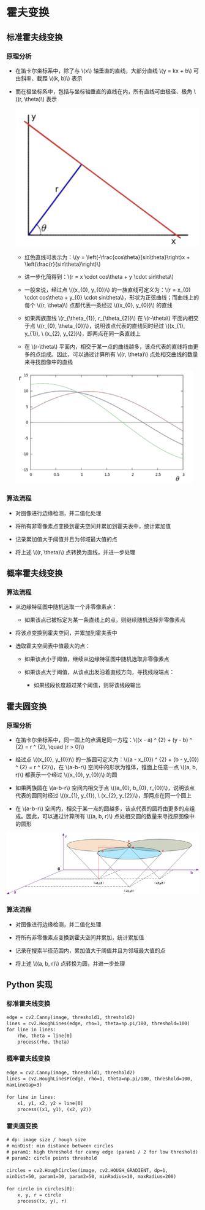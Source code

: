 <script type="text/javascript" src="http://cdn.mathjax.org/mathjax/latest/MathJax.js?config=default"></script>

# 霍夫变换

## 标准霍夫线变换

### 原理分析

- 在笛卡尔坐标系中，除了与 \\(x\\) 轴垂直的直线，大部分直线 \\(y = kx + b\\) 可由斜率、截距 \\((k, b)\\) 表示

- 而在极坐标系中，包括与坐标轴垂直的直线在内，所有直线可由极径、极角 \\((r, \theta)\\) 表示

	![img](images/hough_polar_coords.png)
	
	- 红色直线可表示为：\\(y = \left(-\frac{cos\theta}{sin\theta}\right)x + \left(\frac{r}{sin\theta}\right)\\)
	
	- 进一步化简得到：\\(r = x \cdot cos\theta + y \cdot sin\theta\\)

	- 一般来说，经过点 \\((x\_{0}, y\_{0})\\) 的一族直线可定义为：\\(r = x\_{0} \cdot cos\theta + y\_{0} \cdot sin\theta\\)，形状为正弦曲线；而曲线上的每个 \\((r, \theta)\\) 点都代表一条经过 \\((x\_{0}, y\_{0})\\) 的直线

	- 如果两族直线 \\(r\_{\theta\_{1}}, r\_{\theta\_{2}}\\) 在 \\(r-\theta\\) 平面内相交于点 \\((r\_{0}, \theta\_{0})\\)，说明该点代表的直线同时经过 \\((x\_{1}, y\_{1}), \ (x\_{2}, y\_{2})\\)，即两点在同一条直线上

	- 在 \\(r-\theta\\) 平面内，相交于某一点的曲线越多，该点代表的直线将由更多的点组成。因此，可以通过计算所有 \\((r, \theta)\\) 点处相交曲线的数量来寻找图像中的直线
	
	![img](images/hough_line_intersect.png)

### 算法流程

- 对图像进行边缘检测，并二值化处理

- 将所有非零像素点变换到霍夫空间并累加到霍夫表中，统计累加值

- 记录累加值大于阈值并且为邻域最大值的点

- 将上述 \\((r, \theta)\\) 点转换为直线，并进一步处理

## 概率霍夫线变换

### 算法流程

- 从边缘特征图中随机选取一个非零像素点：

	- 如果该点已被标定为某一条直线上的点，则继续随机选择非零像素点

- 将该点变换到霍夫空间，并累加到霍夫表中

- 选取霍夫空间表中值最大的点：

	- 如果该点小于阈值，继续从边缘特征图中随机选取非零像素点

	- 如果该点大于阈值，从该点出发沿着直线方向，寻找线段端点：

		- 如果线段长度超过某个阈值，则将该线段输出

## 霍夫圆变换

### 原理分析

- 在笛卡尔坐标系中，同一圆上的点满足同一方程：\\((x - a) ^ {2} + (y - b) ^ {2} = r ^ {2}, \quad (r > 0)\\)

- 经过点 \\((x\_{0}, y\_{0})\\) 的一族圆可定义为：\\((a - x\_{0}) ^ {2} + (b - y\_{0}) ^ {2} = r ^ {2}\\)，在 \\(a-b-r\\) 空间中的形状为锥体，锥面上任意一点 \\((a, b, r)\\) 都表示一个经过 \\((x\_{0}, y\_{0})\\) 的圆

- 如果两族圆在 \\(a-b-r\\) 空间内相交于点 \\((a\_{0}, b\_{0}, r\_{0})\\)，说明该点代表的圆同时经过 \\((x\_{1}, y\_{1}), \ (x\_{2}, y\_{2})\\)，即两点在同一个圆上

- 在 \\(a-b-r\\) 空间内，相交于某一点的圆越多，该点代表的圆将由更多的点组成。因此，可以通过计算所有 \\((a, b, r)\\) 点处相交圆的数量来寻找原图像中的圆形

![img](images/hough_circle_intersect.png)

### 算法流程

- 对图像进行边缘检测，并二值化处理

- 将所有非零像素点变换到霍夫空间并累加，统计累加值

- 记录在搜索半径范围内，累加值大于阈值并且为邻域最大值的点

- 将上述 \\((a, b, r)\\) 点转换为圆，并进一步处理

## Python 实现

### 标准霍夫线变换

```
edge = cv2.Canny(image, threshold1, threshold2)
lines = cv2.HoughLines(edge, rho=1, theta=np.pi/180, threshold=100)
for line in lines:
	rho, theta = line[0]
	process(rho, theta)
```

### 概率霍夫线变换

```
edge = cv2.Canny(image, threshold1, threshold2)
lines = cv2.HoughLinesP(edge, rho=1, theta=np.pi/180, threshold=100, maxLineGap=3)

for line in lines:
	x1, y1, x2, y2 = line[0]
	process((x1, y1), (x2, y2))
```

### 霍夫圆变换

```
# dp: image size / hough size
# minDist: min distance between circles
# param1: high threshold for canny edge (param1 / 2 for low threshold)
# param2: circle points threshold

circles = cv2.HoughCircles(image, cv2.HOUGH_GRADIENT, dp=1, minDist=50, param1=30, param2=50, minRadius=10, maxRadius=200)

for circle in circles[0]:
	x, y, r = circle
	process((x, y), r)
```